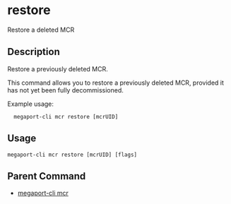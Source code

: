 # restore

Restore a deleted MCR

## Description

Restore a previously deleted MCR.

This command allows you to restore a previously deleted MCR, provided it has not
yet been fully decommissioned.

Example usage:
```
  megaport-cli mcr restore [mcrUID]

```



## Usage

```
megaport-cli mcr restore [mcrUID] [flags]
```



## Parent Command

* [megaport-cli mcr](megaport-cli_mcr.md)







